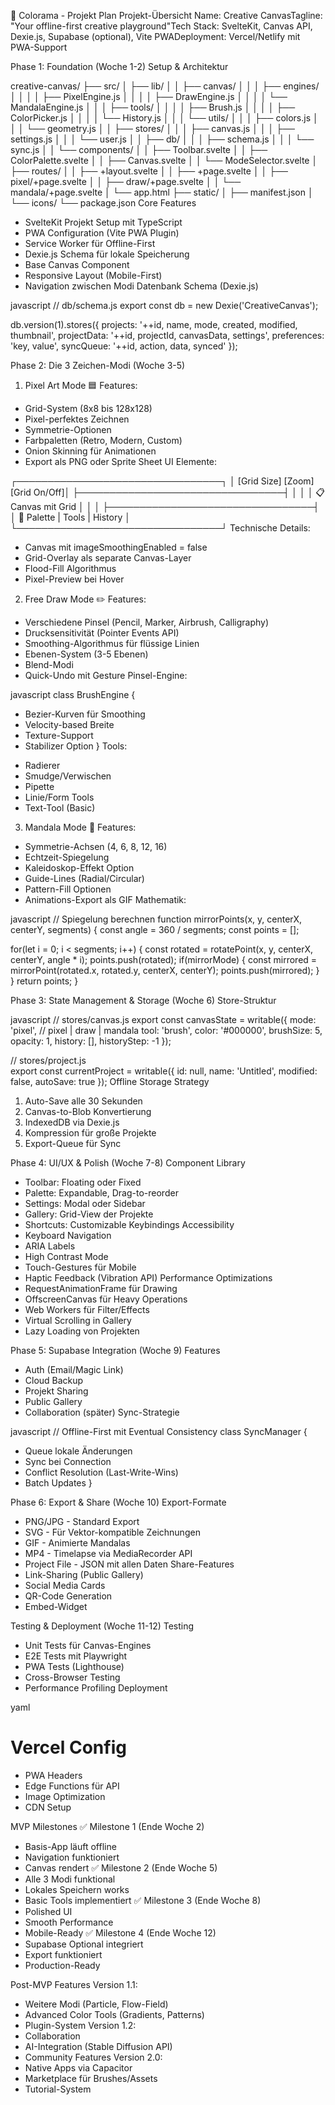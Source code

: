 🎨 Colorama - Projekt Plan
Projekt-Übersicht
Name: Creative CanvasTagline: "Your offline-first creative playground"Tech Stack: SvelteKit, Canvas API, Dexie.js, Supabase (optional), Vite PWADeployment: Vercel/Netlify mit PWA-Support

Phase 1: Foundation (Woche 1-2)
Setup & Architektur

creative-canvas/
├── src/
│ ├── lib/
│ │ ├── canvas/
│ │ │ ├── engines/
│ │ │ │ ├── PixelEngine.js
│ │ │ │ ├── DrawEngine.js
│ │ │ │ └── MandalaEngine.js
│ │ │ ├── tools/
│ │ │ │ ├── Brush.js
│ │ │ │ ├── ColorPicker.js
│ │ │ │ └── History.js
│ │ │ └── utils/
│ │ │ ├── colors.js
│ │ │ └── geometry.js
│ │ ├── stores/
│ │ │ ├── canvas.js
│ │ │ ├── settings.js
│ │ │ └── user.js
│ │ ├── db/
│ │ │ ├── schema.js
│ │ │ └── sync.js
│ │ └── components/
│ │ ├── Toolbar.svelte
│ │ ├── ColorPalette.svelte
│ │ ├── Canvas.svelte
│ │ └── ModeSelector.svelte
│ ├── routes/
│ │ ├── +layout.svelte
│ │ ├── +page.svelte
│ │ ├── pixel/+page.svelte
│ │ ├── draw/+page.svelte
│ │ └── mandala/+page.svelte
│ └── app.html
├── static/
│ ├── manifest.json
│ └── icons/
└── package.json
Core Features

- SvelteKit Projekt Setup mit TypeScript
- PWA Configuration (Vite PWA Plugin)
- Service Worker für Offline-First
- Dexie.js Schema für lokale Speicherung
- Base Canvas Component
- Responsive Layout (Mobile-First)
- Navigation zwischen Modi
  Datenbank Schema (Dexie.js)

javascript
// db/schema.js
export const db = new Dexie('CreativeCanvas');

db.version(1).stores({
projects: '++id, name, mode, created, modified, thumbnail',
projectData: '++id, projectId, canvasData, settings',
preferences: 'key, value',
syncQueue: '++id, action, data, synced'
});

Phase 2: Die 3 Zeichen-Modi (Woche 3-5)

1. Pixel Art Mode 🟦
   Features:

- Grid-System (8x8 bis 128x128)
- Pixel-perfektes Zeichnen
- Symmetrie-Optionen
- Farbpaletten (Retro, Modern, Custom)
- Onion Skinning für Animationen
- Export als PNG oder Sprite Sheet
  UI Elemente:

┌─────────────────────────────────┐
│ [Grid Size] [Zoom] [Grid On/Off]│
├─────────────────────────────────┤
│ │
│ 📋 Canvas mit Grid │
│ │
├─────────────────────────────────┤
│ 🎨 Palette | Tools | History │
└─────────────────────────────────┘
Technische Details:

- Canvas mit imageSmoothingEnabled = false
- Grid-Overlay als separate Canvas-Layer
- Flood-Fill Algorithmus
- Pixel-Preview bei Hover

2. Free Draw Mode ✏️
   Features:

- Verschiedene Pinsel (Pencil, Marker, Airbrush, Calligraphy)
- Drucksensitivität (Pointer Events API)
- Smoothing-Algorithmus für flüssige Linien
- Ebenen-System (3-5 Ebenen)
- Blend-Modi
- Quick-Undo mit Gesture
  Pinsel-Engine:

javascript
class BrushEngine {

- Bezier-Kurven für Smoothing
- Velocity-based Breite
- Texture-Support
- Stabilizer Option
  }
  Tools:

* Radierer
* Smudge/Verwischen
* Pipette
* Linie/Form Tools
* Text-Tool (Basic)

3. Mandala Mode 🔮
   Features:

- Symmetrie-Achsen (4, 6, 8, 12, 16)
- Echtzeit-Spiegelung
- Kaleidoskop-Effekt Option
- Guide-Lines (Radial/Circular)
- Pattern-Fill Optionen
- Animations-Export als GIF
  Mathematik:

javascript
// Spiegelung berechnen
function mirrorPoints(x, y, centerX, centerY, segments) {
const angle = 360 / segments;
const points = [];

for(let i = 0; i < segments; i++) {
const rotated = rotatePoint(x, y, centerX, centerY, angle \* i);
points.push(rotated);
if(mirrorMode) {
const mirrored = mirrorPoint(rotated.x, rotated.y, centerX, centerY);
points.push(mirrored);
}
}
return points;
}

Phase 3: State Management & Storage (Woche 6)
Store-Struktur

javascript
// stores/canvas.js
export const canvasState = writable({
mode: 'pixel', // pixel | draw | mandala
tool: 'brush',
color: '#000000',
brushSize: 5,
opacity: 1,
history: [],
historyStep: -1
});

// stores/project.js  
export const currentProject = writable({
id: null,
name: 'Untitled',
modified: false,
autoSave: true
});
Offline Storage Strategy

1. Auto-Save alle 30 Sekunden
2. Canvas-to-Blob Konvertierung
3. IndexedDB via Dexie.js
4. Kompression für große Projekte
5. Export-Queue für Sync

Phase 4: UI/UX & Polish (Woche 7-8)
Component Library

- Toolbar: Floating oder Fixed
- Palette: Expandable, Drag-to-reorder
- Settings: Modal oder Sidebar
- Gallery: Grid-View der Projekte
- Shortcuts: Customizable Keybindings
  Accessibility
- Keyboard Navigation
- ARIA Labels
- High Contrast Mode
- Touch-Gestures für Mobile
- Haptic Feedback (Vibration API)
  Performance Optimizations
- RequestAnimationFrame für Drawing
- OffscreenCanvas für Heavy Operations
- Web Workers für Filter/Effects
- Virtual Scrolling in Gallery
- Lazy Loading von Projekten

Phase 5: Supabase Integration (Woche 9)
Features

- Auth (Email/Magic Link)
- Cloud Backup
- Projekt Sharing
- Public Gallery
- Collaboration (später)
  Sync-Strategie

javascript
// Offline-First mit Eventual Consistency
class SyncManager {

- Queue lokale Änderungen
- Sync bei Connection
- Conflict Resolution (Last-Write-Wins)
- Batch Updates
  }

Phase 6: Export & Share (Woche 10)
Export-Formate

- PNG/JPG - Standard Export
- SVG - Für Vektor-kompatible Zeichnungen
- GIF - Animierte Mandalas
- MP4 - Timelapse via MediaRecorder API
- Project File - JSON mit allen Daten
  Share-Features
- Link-Sharing (Public Gallery)
- Social Media Cards
- QR-Code Generation
- Embed-Widget

Testing & Deployment (Woche 11-12)
Testing

- Unit Tests für Canvas-Engines
- E2E Tests mit Playwright
- PWA Tests (Lighthouse)
- Cross-Browser Testing
- Performance Profiling
  Deployment

yaml

# Vercel Config

- PWA Headers
- Edge Functions für API
- Image Optimization
- CDN Setup

MVP Milestones
✅ Milestone 1 (Ende Woche 2)

- Basis-App läuft offline
- Navigation funktioniert
- Canvas rendert
  ✅ Milestone 2 (Ende Woche 5)
- Alle 3 Modi funktional
- Lokales Speichern works
- Basic Tools implementiert
  ✅ Milestone 3 (Ende Woche 8)
- Polished UI
- Smooth Performance
- Mobile-Ready
  ✅ Milestone 4 (Ende Woche 12)
- Supabase Optional integriert
- Export funktioniert
- Production-Ready

Post-MVP Features
Version 1.1:

- Weitere Modi (Particle, Flow-Field)
- Advanced Color Tools (Gradients, Patterns)
- Plugin-System
  Version 1.2:
- Collaboration
- AI-Integration (Stable Diffusion API)
- Community Features
  Version 2.0:
- Native Apps via Capacitor
- Marketplace für Brushes/Assets
- Tutorial-System
